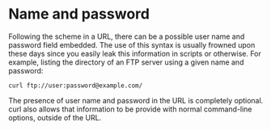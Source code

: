 # Name and password

Following the scheme in a URL, there can be a possible user name and password
field embedded. The use of this syntax is usually frowned upon these days
since you easily leak this information in scripts or otherwise. For example,
listing the directory of an FTP server using a given name and password:

    curl ftp://user:password@example.com/

The presence of user name and password in the URL is completely optional. curl
also allows that information to be provide with normal command-line options,
outside of the URL.

